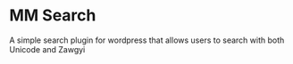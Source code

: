 MM Search
==========

A simple search plugin for wordpress that allows users to search with both Unicode and Zawgyi